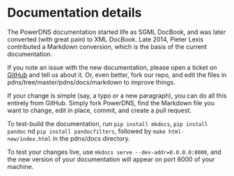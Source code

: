 # Documentation details
The PowerDNS documentation started life as SGML DocBook, and was later converted (with great pain) to XML DocBook. Late 2014, 
Pieter Lexis contributed a Markdown conversion, which is the basis of the current documentation.

If you note an issue with the new documentation, please open a ticket on
[GitHub](https://github.com/powerdns/pdns/issues) and tell us about it. Or, even
better, fork our repo, and edit the files in pdns/tree/master/pdns/docs/markdown
to improve things.

If your change is simple (say, a typo or a new paragraph), you can do all this 
entirely from GitHub. Simply fork PowerDNS, find the Markdown file you want to change, 
edit in place, commit, and create a pull request.

To test-build the documentation, run `pip install mkdocs`, `pip install pandoc`
nd `pip install pandocfilters`, followed by `make html-new/index.html` in the
pdns/docs directory.

To test your changes live, use `mkdocs serve --dev-addr=0.0.0.0:8000`, and the new version
of your documentation will appear on port 8000 of your machine.

